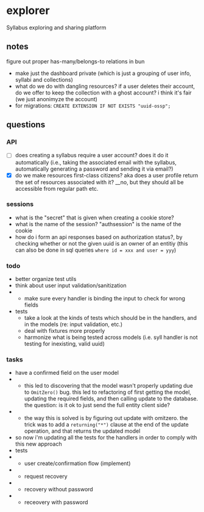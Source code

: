 # explorer

Syllabus exploring and sharing platform

## notes

figure out proper has-many/belongs-to relations in bun

- make just the dashboard private (which is just a grouping of user info, syllabi and collections)
- what do we do with dangling resources? if a user deletes their account, do we offer to keep the collection with a ghost account? i think it's fair (we just anonimyze the account)
- for migrations: `CREATE EXTENSION IF NOT EXISTS "uuid-ossp";`

## questions

### API
- [ ] does creating a syllabus require a user account? does it do it automatically (i.e., taking the associated email with the syllabus, automatically generating a password and sending it via email?)
- [x] do we make resources first-class citizens? aka does a user profile return the set of resources associated with it? __no, but they should all be accessible from regular path etc.

### sessions

- what is the "secret" that is given when creating a cookie store?
- what is the name of the session? "authsession" is the name of the cookie
- how do i form an api responses based on authorization status?, by checking whether or not the given uuid is an owner of an entitiy (this can also be done in sql queries `where id = xxx and user = yyy`)

### todo

- better organize test utils
- think about user input validation/sanitization
- - make sure every handler is binding the input to check for wrong fields
- tests
    - take a look at the kinds of tests which should be in the handlers, and in the models (re: input validation, etc.)
    - deal with fixtures more properly
    - harmonize what is being tested across models (i.e. syll handler is not testing for inexisting, valid uuid)


### tasks

- have a confirmed field on the user model
- -  this led to discovering that the model wasn't properly updating due to `OmitZero()` bug. this led to refactoring of first getting the model, updating the required fields, and then calling update to the database. the question: is it ok to just send the full entity client side?
- - the way this is solved is by figuring out update with omitzero. the trick was to add a `returning("*")` clause at the end of the update operation, and that returns the updated model
- so now i'm updating all the tests for the handlers in order to comply with this new approach
- tests
- - user create/confirmation flow (implement)
- - request recovery
- - recovery without password
- - receovery with password